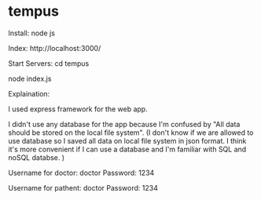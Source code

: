 # tempus
Install:
node js

Index:
http://localhost:3000/

Start Servers:
cd tempus

node index.js

Explaination:

I used express framework for the web app.

I didn't use any database for the app because I'm confused by "All data should be stored on the local file system".
(I don't know if we are allowed to use database so I saved all data on local file system in json format.
 I think it's more convenient if I can use a database and I'm familiar with SQL and noSQL databse. )
 
 Username for doctor: doctor 
 Password: 1234
 
 Username for pathent: doctor 
 Password: 1234

